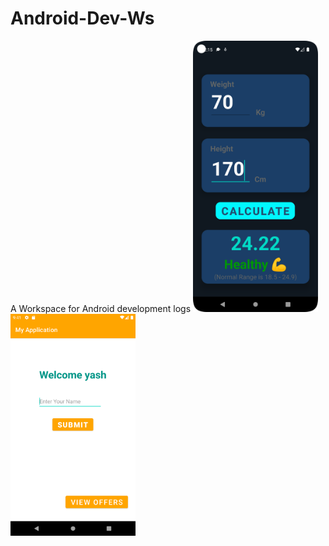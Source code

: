 # Android-Dev-Ws
A Workspace for Android development logs
<img width="200px" src='https://github.com/Mr-Anubhav-pandey/Android-Dev-Ws/blob/master/BMICalculator/Screenshot_20220829_001552.png' /></a>
<img width="200px" src='https://github.com/Mr-Anubhav-pandey/Android-Dev-Ws/blob/master/hellofromAndroid/Screenshot_20220826_094142.png' /></a>
